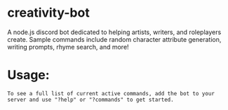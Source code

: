 # creativity-bot
A node.js discord bot dedicated to helping artists, writers, and roleplayers create. 
Sample commands include random character attribute generation, writing prompts, rhyme search, and more!

<h1>Usage:</h1>

```
To see a full list of current active commands, add the bot to your server and use "?help" or "?commands" to get started. 
```
